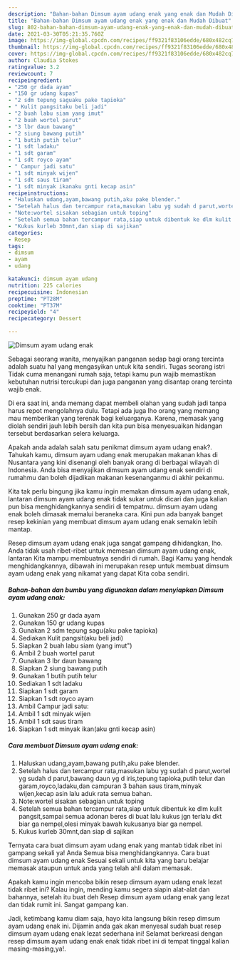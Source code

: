 ```yaml
---
description: "Bahan-bahan Dimsum ayam udang enak yang enak dan Mudah Dibuat"
title: "Bahan-bahan Dimsum ayam udang enak yang enak dan Mudah Dibuat"
slug: 802-bahan-bahan-dimsum-ayam-udang-enak-yang-enak-dan-mudah-dibuat
date: 2021-03-30T05:21:35.760Z
image: https://img-global.cpcdn.com/recipes/ff9321f83106edde/680x482cq70/dimsum-ayam-udang-enak-foto-resep-utama.jpg
thumbnail: https://img-global.cpcdn.com/recipes/ff9321f83106edde/680x482cq70/dimsum-ayam-udang-enak-foto-resep-utama.jpg
cover: https://img-global.cpcdn.com/recipes/ff9321f83106edde/680x482cq70/dimsum-ayam-udang-enak-foto-resep-utama.jpg
author: Claudia Stokes
ratingvalue: 3.2
reviewcount: 7
recipeingredient:
- "250 gr dada ayam"
- "150 gr udang kupas"
- "2 sdm tepung saguaku pake tapioka"
- " Kulit pangsitaku beli jadi"
- "2 buah labu siam yang imut"
- "2 buah wortel parut"
- "3 lbr daun bawang"
- "2 siung bawang putih"
- "1 butih putih telur"
- "1 sdt ladaku"
- "1 sdt garam"
- "1 sdt royco ayam"
- " Campur jadi satu"
- "1 sdt minyak wijen"
- "1 sdt saus tiram"
- "1 sdt minyak ikanaku gnti kecap asin"
recipeinstructions:
- "Haluskan udang,ayam,bawang putih,aku pake blender."
- "Setelah halus dan tercampur rata,masukan labu yg sudah d parut,wortel yg sudah d parut,bawang daun yg d iris,tepung tapioka,putih telur dan garam,royco,ladaku,dan campuran 3 bahan saus tiram,minyak wijen,kecap asin lalu aduk rata semua bahan."
- "Note:wortel sisakan sebagian untuk toping"
- "Setelah semua bahan tercampur rata,siap untuk dibentuk ke dlm kulit pangsit,sampai semua adonan beres di buat lalu kukus jgn terlalu dkt biar ga nempel,olesi minyak bawah kukusanya biar ga nempel."
- "Kukus kurleb 30mnt,dan siap di sajikan"
categories:
- Resep
tags:
- dimsum
- ayam
- udang

katakunci: dimsum ayam udang 
nutrition: 225 calories
recipecuisine: Indonesian
preptime: "PT28M"
cooktime: "PT37M"
recipeyield: "4"
recipecategory: Dessert

---
```



![Dimsum ayam udang enak](https://img-global.cpcdn.com/recipes/ff9321f83106edde/680x482cq70/dimsum-ayam-udang-enak-foto-resep-utama.jpg)

Sebagai seorang wanita, menyajikan panganan sedap bagi orang tercinta adalah suatu hal yang mengasyikan untuk kita sendiri. Tugas seorang istri Tidak cuma menangani rumah saja, tetapi kamu pun wajib memastikan kebutuhan nutrisi tercukupi dan juga panganan yang disantap orang tercinta wajib enak.

Di era  saat ini, anda memang dapat membeli olahan yang sudah jadi tanpa harus repot mengolahnya dulu. Tetapi ada juga lho orang yang memang mau memberikan yang terenak bagi keluarganya. Karena, memasak yang diolah sendiri jauh lebih bersih dan kita pun bisa menyesuaikan hidangan tersebut berdasarkan selera keluarga. 



Apakah anda adalah salah satu penikmat dimsum ayam udang enak?. Tahukah kamu, dimsum ayam udang enak merupakan makanan khas di Nusantara yang kini disenangi oleh banyak orang di berbagai wilayah di Indonesia. Anda bisa menyajikan dimsum ayam udang enak sendiri di rumahmu dan boleh dijadikan makanan kesenanganmu di akhir pekanmu.

Kita tak perlu bingung jika kamu ingin memakan dimsum ayam udang enak, lantaran dimsum ayam udang enak tidak sukar untuk dicari dan juga kalian pun bisa menghidangkannya sendiri di tempatmu. dimsum ayam udang enak boleh dimasak memalui beraneka cara. Kini pun ada banyak banget resep kekinian yang membuat dimsum ayam udang enak semakin lebih mantap.

Resep dimsum ayam udang enak juga sangat gampang dihidangkan, lho. Anda tidak usah ribet-ribet untuk memesan dimsum ayam udang enak, lantaran Kita mampu membuatnya sendiri di rumah. Bagi Kamu yang hendak menghidangkannya, dibawah ini merupakan resep untuk membuat dimsum ayam udang enak yang nikamat yang dapat Kita coba sendiri.

<!--inarticleads1-->

##### Bahan-bahan dan bumbu yang digunakan dalam menyiapkan Dimsum ayam udang enak:

1. Gunakan 250 gr dada ayam
1. Gunakan 150 gr udang kupas
1. Gunakan 2 sdm tepung sagu(aku pake tapioka)
1. Sediakan  Kulit pangsit(aku beli jadi)
1. Siapkan 2 buah labu siam (yang imut&#34;)
1. Ambil 2 buah wortel parut
1. Gunakan 3 lbr daun bawang
1. Siapkan 2 siung bawang putih
1. Gunakan 1 butih putih telur
1. Sediakan 1 sdt ladaku
1. Siapkan 1 sdt garam
1. Siapkan 1 sdt royco ayam
1. Ambil  Campur jadi satu:
1. Ambil 1 sdt minyak wijen
1. Ambil 1 sdt saus tiram
1. Siapkan 1 sdt minyak ikan(aku gnti kecap asin)




<!--inarticleads2-->

##### Cara membuat Dimsum ayam udang enak:

1. Haluskan udang,ayam,bawang putih,aku pake blender.
1. Setelah halus dan tercampur rata,masukan labu yg sudah d parut,wortel yg sudah d parut,bawang daun yg d iris,tepung tapioka,putih telur dan garam,royco,ladaku,dan campuran 3 bahan saus tiram,minyak wijen,kecap asin lalu aduk rata semua bahan.
1. Note:wortel sisakan sebagian untuk toping
1. Setelah semua bahan tercampur rata,siap untuk dibentuk ke dlm kulit pangsit,sampai semua adonan beres di buat lalu kukus jgn terlalu dkt biar ga nempel,olesi minyak bawah kukusanya biar ga nempel.
1. Kukus kurleb 30mnt,dan siap di sajikan




Ternyata cara buat dimsum ayam udang enak yang mantab tidak ribet ini gampang sekali ya! Anda Semua bisa menghidangkannya. Cara buat dimsum ayam udang enak Sesuai sekali untuk kita yang baru belajar memasak ataupun untuk anda yang telah ahli dalam memasak.

Apakah kamu ingin mencoba bikin resep dimsum ayam udang enak lezat tidak ribet ini? Kalau ingin, mending kamu segera siapin alat-alat dan bahannya, setelah itu buat deh Resep dimsum ayam udang enak yang lezat dan tidak rumit ini. Sangat gampang kan. 

Jadi, ketimbang kamu diam saja, hayo kita langsung bikin resep dimsum ayam udang enak ini. Dijamin anda gak akan menyesal sudah buat resep dimsum ayam udang enak lezat sederhana ini! Selamat berkreasi dengan resep dimsum ayam udang enak enak tidak ribet ini di tempat tinggal kalian masing-masing,ya!.

